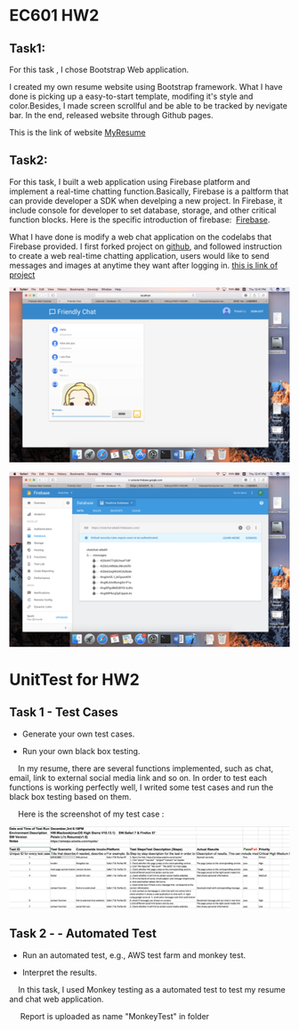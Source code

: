 # EC601 HW2


## Task1:


For this task , I chose Bootstrap Web application. 

I created my own resume website using Bootstrap framework. What I have done is picking up a easy-to-start template, modifing it's style and color.Besides, I made screen scrollful and be able to be tracked by nevigate bar. In the end, released website through Github pages.

This is the link of website [MyResume](http://Irislpx.github.io)

## Task2:

For this task, I built a web application using Firebase platform and implement a real-time chatting function.Basically, Firebase is a paltform that can provide developer a SDK when develping a new project. In Firebase, it include console for developer to set database, storage, and other critical function blocks. Here is the specific introduction of firebase:  [Firebase](https://firebase.google.com).

What I have done is modify a web chat application on the codelabs that Firebase provided. I first forked project on [github](https://github.com/firebase/friendlychat-web), and followed instruction to create a web real-time chatting application, users would like to send messages and images at anytime they want after logging in.
[this is link of project](https://chatchat-a8a60.firebaseapp.com)

![image](https://github.com/Irislpx/EC601-HW2/raw/master/Friendlychat/ScreenShot2017-10-05at12.41.21PM.png)

![image](https://github.com/Irislpx/EC601-HW2/raw/master/Friendlychat/ScreenShot2017-10-05at12.41.24PM.png)

# UnitTest for HW2


## Task 1 - Test Cases

- Generate your own test cases.

- Run your own black box testing.

      In my resume, there are several functions implemented, such as chat, email, link to external social media link and so on. In order to test each functions is working perfectly well, I writed some test cases and run the black box testing based on them.

      Here is the screenshot of my test case :

![](TestCase.png)


## Task 2 - - Automated Test

- Run an automated test, e.g., AWS test farm and monkey test.

- Interpret the results.

      In this task, I used Monkey testing as a automated test to test my resume and chat web application.
      
      Report is uploaded as name "MonkeyTest" in folder

